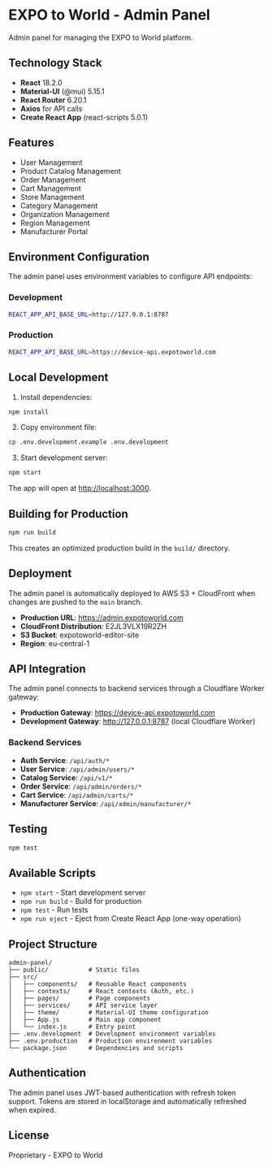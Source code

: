 # EXPO to World - Admin Panel

Admin panel for managing the EXPO to World platform.

## Technology Stack

- **React** 18.2.0
- **Material-UI** (@mui) 5.15.1
- **React Router** 6.20.1
- **Axios** for API calls
- **Create React App** (react-scripts 5.0.1)

## Features

- User Management
- Product Catalog Management
- Order Management
- Cart Management
- Store Management
- Category Management
- Organization Management
- Region Management
- Manufacturer Portal

## Environment Configuration

The admin panel uses environment variables to configure API endpoints:

### Development
```bash
REACT_APP_API_BASE_URL=http://127.0.0.1:8787
```

### Production
```bash
REACT_APP_API_BASE_URL=https://device-api.expotoworld.com
```

## Local Development

1. Install dependencies:
```bash
npm install
```

2. Copy environment file:
```bash
cp .env.development.example .env.development
```

3. Start development server:
```bash
npm start
```

The app will open at [http://localhost:3000](http://localhost:3000).

## Building for Production

```bash
npm run build
```

This creates an optimized production build in the `build/` directory.

## Deployment

The admin panel is automatically deployed to AWS S3 + CloudFront when changes are pushed to the `main` branch.

- **Production URL**: https://admin.expotoworld.com
- **CloudFront Distribution**: E2JL3VLX19R2ZH
- **S3 Bucket**: expotoworld-editor-site
- **Region**: eu-central-1

## API Integration

The admin panel connects to backend services through a Cloudflare Worker gateway:

- **Production Gateway**: https://device-api.expotoworld.com
- **Development Gateway**: http://127.0.0.1:8787 (local Cloudflare Worker)

### Backend Services

- **Auth Service**: `/api/auth/*`
- **User Service**: `/api/admin/users/*`
- **Catalog Service**: `/api/v1/*`
- **Order Service**: `/api/admin/orders/*`
- **Cart Service**: `/api/admin/carts/*`
- **Manufacturer Service**: `/api/admin/manufacturer/*`

## Testing

```bash
npm test
```

## Available Scripts

- `npm start` - Start development server
- `npm run build` - Build for production
- `npm test` - Run tests
- `npm run eject` - Eject from Create React App (one-way operation)

## Project Structure

```
admin-panel/
├── public/           # Static files
├── src/
│   ├── components/   # Reusable React components
│   ├── contexts/     # React contexts (Auth, etc.)
│   ├── pages/        # Page components
│   ├── services/     # API service layer
│   ├── theme/        # Material-UI theme configuration
│   ├── App.js        # Main app component
│   └── index.js      # Entry point
├── .env.development  # Development environment variables
├── .env.production   # Production environment variables
└── package.json      # Dependencies and scripts
```

## Authentication

The admin panel uses JWT-based authentication with refresh token support. Tokens are stored in localStorage and automatically refreshed when expired.

## License

Proprietary - EXPO to World

